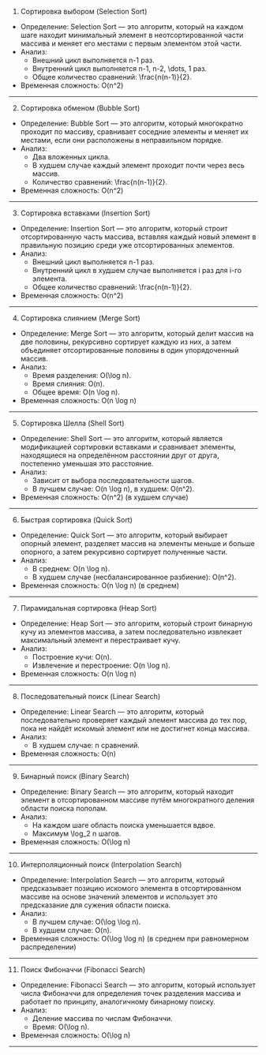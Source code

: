 1. Сортировка выбором (Selection Sort)

* Определение:
    Selection Sort — это алгоритм, который на каждом шаге находит минимальный элемент в неотсортированной части массива и меняет его местами с первым элементом этой части.
* Анализ:
  * Внешний цикл выполняется n-1 раз.
  * Внутренний цикл выполняется n-1, n-2, \dots, 1 раз.
  * Общее количество сравнений: \frac{n(n-1)}{2}.
* Временная сложность:
    O(n^2)

---

2. Сортировка обменом (Bubble Sort)

* Определение:
    Bubble Sort — это алгоритм, который многократно проходит по массиву, сравнивает соседние элементы и меняет их местами, если они расположены в неправильном порядке.
* Анализ:
  * Два вложенных цикла.
  * В худшем случае каждый элемент проходит почти через весь массив.
  * Количество сравнений: \frac{n(n-1)}{2}.
* Временная сложность:
    O(n^2)

---

3. Сортировка вставками (Insertion Sort)

* Определение:
    Insertion Sort — это алгоритм, который строит отсортированную часть массива, вставляя каждый новый элемент в правильную позицию среди уже отсортированных элементов.
* Анализ:
  * Внешний цикл выполняется n-1 раз.
  * Внутренний цикл в худшем случае выполняется i раз для i-го элемента.
  * Общее количество сравнений: \frac{n(n-1)}{2}.
* Временная сложность:
    O(n^2)

---

4. Сортировка слиянием (Merge Sort)

* Определение:
    Merge Sort — это алгоритм, который делит массив на две половины, рекурсивно сортирует каждую из них, а затем объединяет отсортированные половины в один упорядоченный массив.
* Анализ:
  * Время разделения: O(\log n).
  * Время слияния: O(n).
  * Общее время: O(n \log n).
* Временная сложность:
    O(n \log n)

---

5. Сортировка Шелла (Shell Sort)

* Определение:
    Shell Sort — это алгоритм, который является модификацией сортировки вставками и сравнивает элементы, находящиеся на определённом расстоянии друг от друга, постепенно уменьшая это расстояние.
* Анализ:
  * Зависит от выбора последовательности шагов.
  * В лучшем случае: O(n \log n), в худшем: O(n^2).
* Временная сложность:
    O(n^2) (в худшем случае)

---

6. Быстрая сортировка (Quick Sort)

* Определение:
    Quick Sort — это алгоритм, который выбирает опорный элемент, разделяет массив на элементы меньше и больше опорного, а затем рекурсивно сортирует полученные части.
* Анализ:
  * В среднем: O(n \log n).
  * В худшем случае (несбалансированное разбиение): O(n^2).
* Временная сложность:
    O(n \log n) (в среднем)

---

7. Пирамидальная сортировка (Heap Sort)

* Определение:
    Heap Sort — это алгоритм, который строит бинарную кучу из элементов массива, а затем последовательно извлекает максимальный элемент и перестраивает кучу.
* Анализ:
  * Построение кучи: O(n).
  * Извлечение и перестроение: O(n \log n).
* Временная сложность:
    O(n \log n)

---

8. Последовательный поиск (Linear Search)

* Определение:
    Linear Search — это алгоритм, который последовательно проверяет каждый элемент массива до тех пор, пока не найдёт искомый элемент или не достигнет конца массива.
* Анализ:
  * В худшем случае: n сравнений.
* Временная сложность:
    O(n)

---

9. Бинарный поиск (Binary Search)

* Определение:
    Binary Search — это алгоритм, который находит элемент в отсортированном массиве путём многократного деления области поиска пополам.
* Анализ:
  * На каждом шаге область поиска уменьшается вдвое.
  * Максимум \log_2 n шагов.
* Временная сложность:
    O(\log n)

---

10. Интерполяционный поиск (Interpolation Search)

* Определение:
    Interpolation Search — это алгоритм, который предсказывает позицию искомого элемента в отсортированном массиве на основе значений элементов и использует это предсказание для сужения области поиска.
* Анализ:
  * В лучшем случае: O(\log \log n).
  * В худшем случае: O(n).
* Временная сложность:
    O(\log \log n) (в среднем при равномерном распределении)

---

11. Поиск Фибоначчи (Fibonacci Search)
* Определение:
    Fibonacci Search — это алгоритм, который использует числа Фибоначчи для определения точек разделения массива и работает по принципу, аналогичному бинарному поиску.
* Анализ:
  * Деление массива по числам Фибоначчи.
  * Время: O(\log n).
* Временная сложность:
    O(\log n)

---
